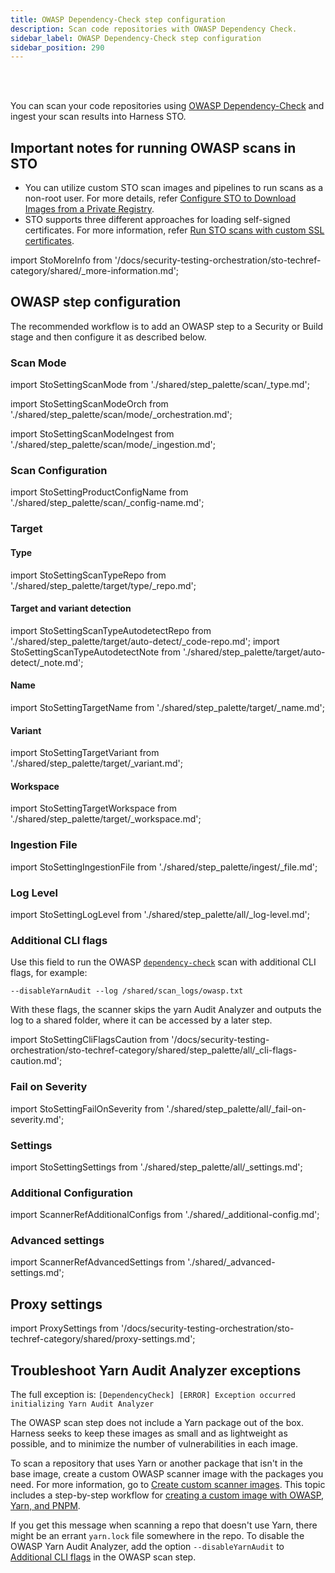 ```yaml
---
title: OWASP Dependency-Check step configuration
description: Scan code repositories with OWASP Dependency Check.
sidebar_label: OWASP Dependency-Check step configuration
sidebar_position: 290
---
```


<DocsTag   text="Code repo scanners"  backgroundColor= "#cbe2f9" textColor="#0b5cad" link="/docs/security-testing-orchestration/sto-techref-category/security-step-settings-reference#code-repo-scanners"  />
<DocsTag  text="Orchestration" backgroundColor= "#e3cbf9" textColor="#5c0bad" link="/docs/security-testing-orchestration/get-started/key-concepts/run-an-orchestrated-scan-in-sto"  />
<DocsTag  text="Ingestion" backgroundColor= "#e3cbf9" textColor="#5c0bad" link="/docs/security-testing-orchestration/get-started/key-concepts/ingest-scan-results-into-an-sto-pipeline" />
<br/>
<br/>

You can scan your code repositories using [OWASP Dependency-Check](https://owasp.org/www-project-dependency-check/) and ingest your scan results into Harness STO.


## Important notes for running OWASP scans in STO
- You can utilize custom STO scan images and pipelines to run scans as a non-root user. For more details, refer [Configure STO to Download Images from a Private Registry](/docs/security-testing-orchestration/use-sto/set-up-sto-pipelines/download-images-from-private-registry).
- STO supports three different approaches for loading self-signed certificates. For more information, refer [Run STO scans with custom SSL certificates](/docs/security-testing-orchestration/use-sto/secure-sto-pipelines/ssl-setup-in-sto/#supported-workflows-for-adding-custom-ssl-certificates).


import StoMoreInfo from '/docs/security-testing-orchestration/sto-techref-category/shared/_more-information.md';

<StoMoreInfo />

## OWASP step configuration

The recommended workflow is to add an OWASP step to a Security or Build stage and then configure it as described below. 

### Scan Mode


import StoSettingScanMode from './shared/step_palette/scan/_type.md';

import StoSettingScanModeOrch from './shared/step_palette/scan/mode/_orchestration.md';

import StoSettingScanModeIngest from './shared/step_palette/scan/mode/_ingestion.md';



<!-- StoSettingScanMode / -->
<StoSettingScanModeOrch />
<StoSettingScanModeIngest />

<!-- ============================================================================= -->
<a name="scan-config"></a>

### Scan Configuration

import StoSettingProductConfigName from './shared/step_palette/scan/_config-name.md';

<StoSettingProductConfigName />


### Target


#### Type

import StoSettingScanTypeRepo from './shared/step_palette/target/type/_repo.md';

<StoSettingScanTypeRepo />


#### Target and variant detection 

import StoSettingScanTypeAutodetectRepo from './shared/step_palette/target/auto-detect/_code-repo.md';
import StoSettingScanTypeAutodetectNote from './shared/step_palette/target/auto-detect/_note.md';

<StoSettingScanTypeAutodetectRepo/>
<StoSettingScanTypeAutodetectNote/>


#### Name 

import StoSettingTargetName from './shared/step_palette/target/_name.md';

<StoSettingTargetName />


#### Variant

import StoSettingTargetVariant from './shared/step_palette/target/_variant.md';

<StoSettingTargetVariant  />


#### Workspace

import StoSettingTargetWorkspace from './shared/step_palette/target/_workspace.md';

<StoSettingTargetWorkspace  />



### Ingestion File


import StoSettingIngestionFile from './shared/step_palette/ingest/_file.md';



<StoSettingIngestionFile  />




### Log Level

import StoSettingLogLevel from './shared/step_palette/all/_log-level.md';

<StoSettingLogLevel />



### Additional CLI flags

Use this field to run the OWASP [`dependency-check`](https://jeremylong.github.io/DependencyCheck/dependency-check-cli/arguments.html) scan with additional CLI flags, for example: 

`--disableYarnAudit --log /shared/scan_logs/owasp.txt`
      
With these flags, the scanner skips the yarn Audit Analyzer and outputs the log to a shared folder, where it can be accessed by a later step. 

import StoSettingCliFlagsCaution from '/docs/security-testing-orchestration/sto-techref-category/shared/step_palette/all/_cli-flags-caution.md';

<StoSettingCliFlagsCaution />


### Fail on Severity

import StoSettingFailOnSeverity from './shared/step_palette/all/_fail-on-severity.md';

<StoSettingFailOnSeverity />

### Settings

import StoSettingSettings from './shared/step_palette/all/_settings.md';

<StoSettingSettings />



### Additional Configuration

import ScannerRefAdditionalConfigs from './shared/_additional-config.md';

<ScannerRefAdditionalConfigs />


### Advanced settings

import ScannerRefAdvancedSettings from './shared/_advanced-settings.md';

<ScannerRefAdvancedSettings />

## Proxy settings

import ProxySettings from '/docs/security-testing-orchestration/sto-techref-category/shared/proxy-settings.md';

<ProxySettings />

## Troubleshoot Yarn Audit Analyzer exceptions 

<!-- https://harness.atlassian.net/browse/STO-6975 -->

The full exception is: `[DependencyCheck] [ERROR] Exception occurred initializing Yarn Audit Analyzer`

The OWASP scan step does not include a Yarn package out of the box. Harness seeks to  keep these images as small and as lightweight as possible, and to minimize the number of vulnerabilities in each image.

To scan a repository that uses Yarn or another package that isn't in the base image, create a custom OWASP scanner image with the packages you need. For more information, go to [Create custom scanner images](/docs/security-testing-orchestration/use-sto/set-up-sto-pipelines/create-custom-scan-images). This topic includes a step-by-step workflow for [creating a custom image with OWASP, Yarn, and PNPM](/docs/security-testing-orchestration/use-sto/set-up-sto-pipelines/create-custom-scan-images#hands-on-example-add-yarn-and-pnpm-to-an-owasp-image). 

If you get this message when scanning a repo that doesn't use Yarn, there might be an errant `yarn.lock` file somewhere in the repo. To disable the OWASP Yarn Audit Analyzer, add the option `--disableYarnAudit` to [Additional CLI flags](/docs/security-testing-orchestration/sto-techref-category/owasp-scanner-reference#additional-cli-flags) in the OWASP scan step.



